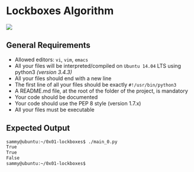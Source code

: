 # Lockboxes Algorithm

![](https://www.educative.io/cdn-cgi/image/format=auto,width=600,quality=75/v2api/collection/10370001/6118021046206464/image/5066531265576960)

## General Requirements

- Allowed editors: `vi`, `vim`, `emacs`
- All your files will be interpreted/compiled on `Ubuntu 14.04` LTS using python3 *(version 3.4.3)*
- All your files should end with a new line
- The first line of all your files should be exactly `#!/usr/bin/python3`
- A README.md file, at the root of the folder of the project, is mandatory
- Your code should be documented
- Your code should use the PEP 8 style (version 1.7.x)
- All your files must be executable

## Expected Output
```bash
sammy@ubuntu:~/0x01-lockboxes$ ./main_0.py
True
True
False
sammy@ubuntu:~/0x01-lockboxes$
